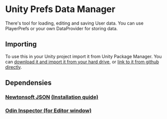 # Unity Prefs Data Manager

There's tool for loading, editing and saving User data.
You can use PlayerPrefs or your own DataProvider for storing data.

## Importing

To use this in your Unity project import it from Unity Package Manager. You can [download it and import it from your hard drive](https://docs.unity3d.com/Manual/upm-ui-local.html), or [link to it from github directly](https://docs.unity3d.com/Manual/upm-ui-giturl.html).

## Dependensies

### [Newtonsoft JSON](https://docs.unity3d.com/Packages/com.unity.nuget.newtonsoft-json@3.2/manual/index.html) [(Installation quide)](https://github.com/applejag/Newtonsoft.Json-for-Unity/wiki/Install-official-via-UPM)
### [Odin Inspector (for Editor window)](https://assetstore.unity.com/packages/tools/utilities/odin-inspector-and-serializer-89041)